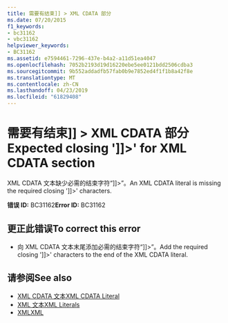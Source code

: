 ```yaml
---
title: 需要有结束]] > XML CDATA 部分
ms.date: 07/20/2015
f1_keywords:
- bc31162
- vbc31162
helpviewer_keywords:
- BC31162
ms.assetid: e7594461-7296-437e-b4a2-a11d51ea4047
ms.openlocfilehash: 7052b2193d19d16220ebe5ee0121bdd2506cdba3
ms.sourcegitcommit: 9b552addadfb57fab0b9e7852ed4f1f1b8a42f8e
ms.translationtype: MT
ms.contentlocale: zh-CN
ms.lasthandoff: 04/23/2019
ms.locfileid: "61829408"
---
```

# <a name="expected-closing--for-xml-cdata-section"></a><span data-ttu-id="1d26f-102">需要有结束]] > XML CDATA 部分</span><span class="sxs-lookup"><span data-stu-id="1d26f-102">Expected closing ']]>' for XML CDATA section</span></span>
<span data-ttu-id="1d26f-103">XML CDATA 文本缺少必需的结束字符“]]>”。</span><span class="sxs-lookup"><span data-stu-id="1d26f-103">An XML CDATA literal is missing the required closing ']]>' characters.</span></span>  
  
 <span data-ttu-id="1d26f-104">**错误 ID:** BC31162</span><span class="sxs-lookup"><span data-stu-id="1d26f-104">**Error ID:** BC31162</span></span>  
  
## <a name="to-correct-this-error"></a><span data-ttu-id="1d26f-105">更正此错误</span><span class="sxs-lookup"><span data-stu-id="1d26f-105">To correct this error</span></span>  
  
-   <span data-ttu-id="1d26f-106">向 XML CDATA 文本末尾添加必需的结束字符“]]>”。</span><span class="sxs-lookup"><span data-stu-id="1d26f-106">Add the required closing ']]>' characters to the end of the XML CDATA literal.</span></span>  
  
## <a name="see-also"></a><span data-ttu-id="1d26f-107">请参阅</span><span class="sxs-lookup"><span data-stu-id="1d26f-107">See also</span></span>

- [<span data-ttu-id="1d26f-108">XML CDATA 文本</span><span class="sxs-lookup"><span data-stu-id="1d26f-108">XML CDATA Literal</span></span>](../../visual-basic/language-reference/xml-literals/xml-cdata-literal.md)
- [<span data-ttu-id="1d26f-109">XML 文本</span><span class="sxs-lookup"><span data-stu-id="1d26f-109">XML Literals</span></span>](../../visual-basic/language-reference/xml-literals/index.md)
- [<span data-ttu-id="1d26f-110">XML</span><span class="sxs-lookup"><span data-stu-id="1d26f-110">XML</span></span>](../../visual-basic/programming-guide/language-features/xml/index.md)
